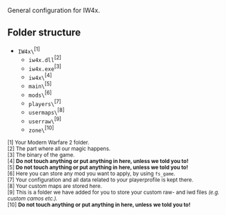 General configuration for IW4x.
## Folder structure
* `IW4x\`<sup>[1]</sup>
  * `iw4x.dll`<sup>[2]</sup>
  * `iw4x.exe`<sup>[3]</sup>
  * `iw4x\`<sup>[4]</sup>
  * `main\`<sup>[5]</sup>
  * `mods\`<sup>[6]</sup>
  * `players\`<sup>[7]</sup>
  * `usermaps\`<sup>[8]</sup>
  * `userraw\`<sup>[9]</sup>
  * `zone\`<sup>[10]</sup>

<sup>[1] Your Modern Warfare 2 folder.  
[2] The part where all our magic happens.  
[3] The binary of the game.  
[4] **Do not touch anything or put anything in here, unless we told you to!**  
[5] **Do not touch anything or put anything in here, unless we told you to!**  
[6] Here you can store any mod you want to apply, by using `fs_game`.  
[7] Your configuration and all data related to your playerprofile is kept there.  
[8] Your custom maps are stored here.  
[9] This is a folder we have added for you to store your custom raw- and iwd files *(e.g. custom camos etc.).*  
[10] **Do not touch anything or put anything in here, unless we told you to!**